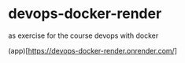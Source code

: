 # devops-docker-render
as exercise for the course devops with docker

(app)[https://devops-docker-render.onrender.com/]